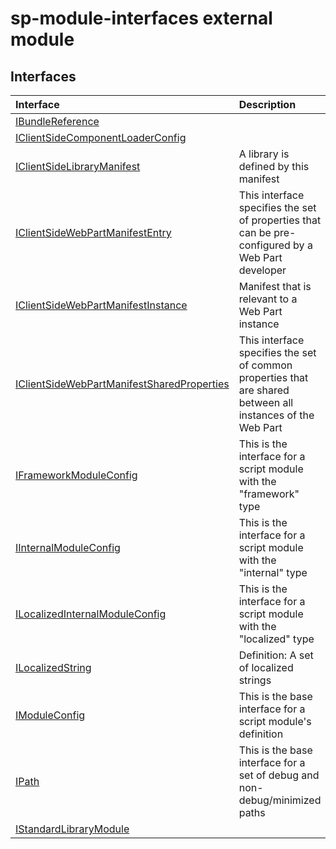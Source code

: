 # sp-module-interfaces external module




## Interfaces

| Interface	   |  Description |
|:-------------|:---------------|
| [IBundleReference](ibundlereference.md)   |   |
| [IClientSideComponentLoaderConfig](iclientsidecomponentloaderconfig.md)   |   |
| [IClientSideLibraryManifest](iclientsidelibrarymanifest.md)   | A library is defined by this manifest  |
| [IClientSideWebPartManifestEntry](iclientsidewebpartmanifestentry.md)   | This interface specifies the set of properties that can be pre-configured by a Web Part developer  |
| [IClientSideWebPartManifestInstance](iclientsidewebpartmanifestinstance.md)   | Manifest that is relevant to a Web Part instance  |
| [IClientSideWebPartManifestSharedProperties](iclientsidewebpartmanifestsharedproperties.md)   | This interface specifies the set of common properties that are shared between all instances of the Web Part  |
| [IFrameworkModuleConfig](iframeworkmoduleconfig.md)   | This is the interface for a script module with the "framework" type  |
| [IInternalModuleConfig](iinternalmoduleconfig.md)   | This is the interface for a script module with the "internal" type  |
| [ILocalizedInternalModuleConfig](ilocalizedinternalmoduleconfig.md)   | This is the interface for a script module with the "localized" type  |
| [ILocalizedString](ilocalizedstring.md)   | Definition: A set of localized strings  |
| [IModuleConfig](imoduleconfig.md)   | This is the base interface for a script module's definition  |
| [IPath](ipath.md)   | This is the base interface for a set of debug and non-debug/minimized paths  |
| [IStandardLibraryModule](istandardlibrarymodule.md)   |   |






